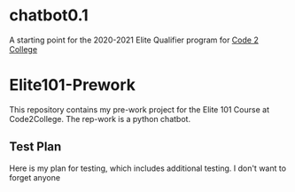 # chatbot0.1
A starting point for the 2020-2021 Elite Qualifier program for [Code 2 College](https://code2college.org/)

# Elite101-Prework

This repository contains my pre-work project for the Elite 101 Course at Code2College.
The rep-work is a python chatbot.

## Test Plan
Here is my plan for testing, which includes additional testing.  I don't want to forget anyone
